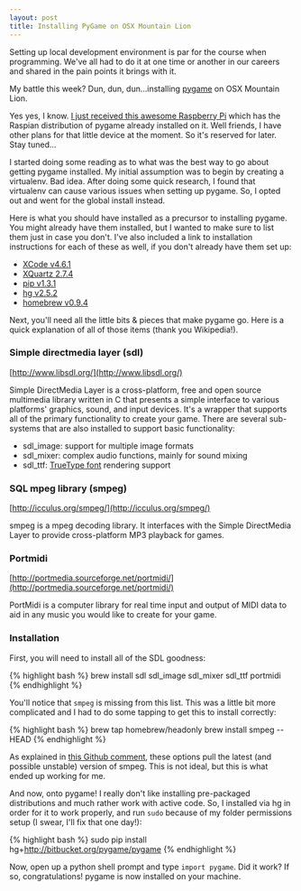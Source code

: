 ```yaml
---
layout: post
title: Installing PyGame on OSX Mountain Lion
---
```


Setting up local development environment is par for the course when programming. We've all had to do it at one time or another in our careers and shared in the pain points it brings with it.

My battle this week? Dun, dun, dun...installing [pygame](http://www.pygame.org/wiki/about) on OSX Mountain Lion.

Yes yes, I know. [I just received this awesome Raspberry Pi](/blog/2013/03/20/thoughts-after-attending-my-second-pycon/) which has the Raspian distribution of pygame already installed on it. Well friends, I have other plans for that little device at the moment. So it's reserved for later. Stay tuned...

I started doing some reading as to what was the best way to go about getting pygame installed. My initial assumption was to begin by creating a virtualenv. Bad idea. After doing some quick research, I found that virtualenv can cause various issues when setting up pygame. So, I opted out and went for the global install instead.

Here is what you should have installed as a precursor to installing pygame. You might already have them installed, but I wanted to make sure to list them just in case you don't. I've also included a link to installation instructions for each of these as well, if you don't already have them set up:

- [XCode v4.6.1](https://developer.apple.com/xcode/)
- [XQuartz 2.7.4](http://xquartz.macosforge.org/landing/)
- [pip v1.3.1](http://www.pip-installer.org/en/1.3.1/installing.html)
- [hg v2.5.2](http://mercurial.berkwood.com/)
- [homebrew v0.9.4](https://github.com/mxcl/homebrew/wiki/Installation)

Next, you'll need all the little bits &amp; pieces that make pygame go. Here is a quick explanation of all of those items (thank you Wikipedia!).

### Simple directmedia layer (sdl)

[http://www.libsdl.org/](http://www.libsdl.org/)

Simple DirectMedia Layer is a cross-platform, free and open source multimedia library written in C that presents a simple interface to various platforms' graphics, sound, and input devices. It's a wrapper that supports all of the primary functionality to create your game. There are several sub-systems that are also installed to support basic functionality:

- sdl_image: support for multiple image formats
- sdl_mixer: complex audio functions, mainly for sound mixing
- sdl_ttf: [TrueType font](http://en.wikipedia.org/wiki/TrueType) rendering support

### SQL mpeg library (smpeg)

[http://icculus.org/smpeg/](http://icculus.org/smpeg/)

smpeg is a mpeg decoding library. It interfaces with the Simple DirectMedia Layer to provide cross-platform MP3 playback for games.

### Portmidi

[http://portmedia.sourceforge.net/portmidi/](http://portmedia.sourceforge.net/portmidi/)

PortMidi is a computer library for real time input and output of MIDI data to aid in any music you would like to create for your game.

### Installation

First, you will need to install all of the SDL goodness:

{% highlight bash %}
brew install sdl sdl_image sdl_mixer sdl_ttf portmidi
{% endhighlight %}

You'll notice that `smpeg` is missing from this list. This was a little bit more complicated and I had to do some tapping to get this to install correctly:

{% highlight bash %}
brew tap homebrew/headonly
brew install smpeg --HEAD
{% endhighlight %}


As explained in [this Github comment](https://github.com/samueljohn/homebrew-python/issues/22#issuecomment-14958411), these options pull the latest (and possible unstable) version of smpeg. This is not ideal, but this is what ended up working for me.

And now, onto pygame! I really don't like installing pre-packaged distributions and much rather work with active code. So, I installed via hg in order for it to work properly, and run `sudo` because of my folder permissions setup (I swear, I'll fix that one day!):

{% highlight bash %}
sudo pip install hg+http://bitbucket.org/pygame/pygame
{% endhighlight %}

Now, open up a python shell prompt and type `import pygame`. Did it work? If so, congratulations! pygame is now installed on your machine.
